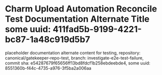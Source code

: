 # Charm Upload Automation Reconcile Test Documentation Alternate Title some uuid: 411fad5b-9199-4221-bc87-1a48c919d5b7
 placeholder documentation alternate content for testing,  repository: canonical/gatekeeper-repo-test,  branch: investigate-e2e-test-failure,  commit sha: e54287679f65656ff13bd8fdcf1b258ebdeebde4,  some uuid: 8551360b-f44c-4735-a976-3f5ba2a006aa
